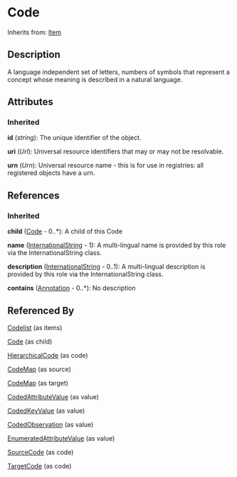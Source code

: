 
# Code

Inherits from: [Item](../Base/Item.md)



## Description

A language independent set of letters, numbers of symbols that represent a concept whose meaning is described in a natural language.


## Attributes

### Inherited

**id** (*string*): The unique identifier of the object.

**uri** (*Url*): Universal resource identifiers that may or may not be resolvable.

**urn** (*Urn*): Universal resource name - this is for use in registries: all registered objects have a urn.



## References

### Inherited

**child** ([Code](Code.md) - 0..*): A child of this Code

**name** ([InternationalString](../Base/InternationalString.md) - 1): A multi-lingual name is provided by this role via the InternationalString class.

**description** ([InternationalString](../Base/InternationalString.md) - 0..1): A multi-lingual description is provided by this role via the InternationalString class.

**contains** ([Annotation](../Base/Annotation.md) - 0..*): No description



## Referenced By

[Codelist](Codelist.md) (as items)

[Code](Code.md) (as child)

[HierarchicalCode](HierarchicalCode.md) (as code)

[CodeMap](../Mapping/CodeMap.md) (as source)

[CodeMap](../Mapping/CodeMap.md) (as target)

[CodedAttributeValue](../DataStructure/CodedAttributeValue.md) (as value)

[CodedKeyValue](../DataStructure/CodedKeyValue.md) (as value)

[CodedObservation](../DataStructure/CodedObservation.md) (as value)

[EnumeratedAttributeValue](../MetadataStructure/EnumeratedAttributeValue.md) (as value)

[SourceCode](../Mapping/SourceCode.md) (as code)

[TargetCode](../Mapping/TargetCode.md) (as code)


